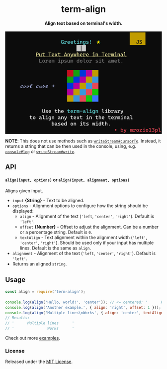 <h1 align="center">term-align</h1>
<h4 align="center">Align text based on terminal's width.</h4>

<img align="center" src="https://raw.githubusercontent.com/mrozio13pl/term-align/main/assets/example.png" alt="Example">

**NOTE**: This does not use methods such as [`writeStream#cursorTo`](https://nodejs.org/api/tty.html#writestreamcursortox-y-callback). Instead, it returns a string that can be then used in the console, using, e.g. [`console#log`](https://nodejs.org/api/console.html#consolelogdata-args) or [`writeStream#write`](https://nodejs.org/api/process.html#process_process_stdout).


## API

#### `align(input, options)` or `align(input, alignment, options)`

Aligns given input.

- `input` **{String}** - Text to be aligned.
- `options` - Alignment options to configure how the string should be displayed:
    - `align` - Alignment of the text (`'left`, `'center'`, `'right'`). Default is `'left'`.
    - `offset` **{Number}** - Offset to adjust the alignment. Can be a number or a percentage string. Default is `0`.
    - `textAlign` - Text alignment within the alignment width (`'left'`, `'center'`, `'right'`). Should be used only if your input has multiple lines. Default is the same as `align`.
- `alignment` - Alignment of the text (`'left`, `'center'`, `'right'`). Default is `'left'`.
- Returns an aligned `string`.

## Usage

```js
const align = require('term-align');
 
console.log(align('Hello, world!', 'center')); // <= centered: '      Hello, world!      '
console.log(align('Another example.', { align: 'right', offset: 1 })); // <= '        Another example. '
console.log(align('Multiple lines\nWorks', { align: 'center', textAlign: 'right' }));
// Results:
// '      Multiple lines      '
// '               Works      '
```
Check out more [examples](https://github.com/mrozio13pl/term-align/tree/master/examples).

### License

Released under the [MIT License](https://github.com/mrozio13pl/term-align/blob/main/LICENSE).